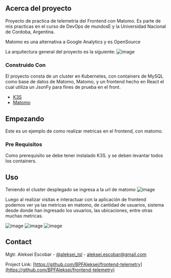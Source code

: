 <!-- ABOUT THE PROJECT -->
## Acerca del proyecto
Proyecto de practica de telemetría del Frontend con Matomo. 
Es parte de mis practicas en el curso de DevOps de mundosE y la Universidad Nacional de Cordoba, Argentina.

Matomo es una alternativa a Google Analytics y es OpenSource

La arquitectura general del proyecto es la siguiente:
![image](https://user-images.githubusercontent.com/32690411/132074149-0ec34226-7c66-4a03-84f0-3a4509cc58a5.png)

### Construido Con
El proyecto consta de un cluster en Kubernetes, con containers de MySQL como base de datos de Matomo, Matomo, y un frontend hecho en React el cual utiliza un JsonFy para fines de prueba en el front.

* [K3S](https://k3s.io/)
* [Matomo](https://matomo.org/)

<!-- GETTING STARTED -->
## Empezando
Este es un ejemplo de como realizar metricas en el frontend, con matomo.

### Pre Requisitos
Como prerequisito se debe tener instalado K3S.
y se deben levantar todos los containers.

<!-- USAGE EXAMPLES -->
## Uso
Teniendo el cluster desplegado se ingresa a la url de matomo
![image](https://user-images.githubusercontent.com/32690411/132074643-e0d8f107-c34d-4e10-829a-1ca2bf937dbd.png)

Luego al realizar visitas e interactuar con la aplicación de frontend podemos ver ya las metricas en matomo, de cantidad de usuarios, sistema desde donde han ingresado los usuarios, las ubicaciones, entre otras muchas metricas.


![image](https://user-images.githubusercontent.com/32690411/132074697-900d74ce-07ea-4869-afdb-d89cc57fe6e0.png)
![image](https://user-images.githubusercontent.com/32690411/132074701-ebd32ee8-94f8-4af5-894b-326fc2229381.png)
![image](https://user-images.githubusercontent.com/32690411/132074721-37e17962-a77f-4617-a5b6-9cbf4bea5b55.png)

<!-- CONTACT -->
## Contact

Mgtr. Aleksei Escobar - [@aleksei_tsl](https://twitter.com/aleksei_tsl) - aleksei.escobar@gmail.com

Project Link: [https://github.com/BPFAleksei/frontend-telemetry](https://github.com/BPFAleksei/frontend-telemetry)
